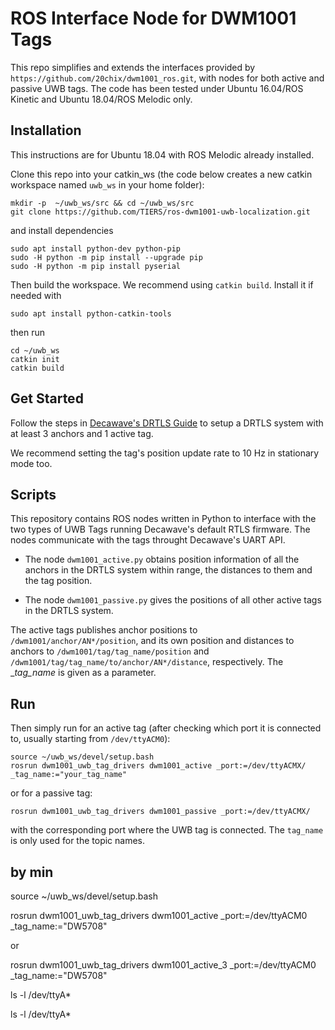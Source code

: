 # ROS Interface Node for DWM1001 Tags

This repo simplifies and extends the interfaces provided by `https://github.com/20chix/dwm1001_ros.git`, with nodes for both active and passive UWB tags. The code has been tested under Ubuntu 16.04/ROS Kinetic and Ubuntu 18.04/ROS Melodic only.

## Installation

This instructions are for Ubuntu 18.04 with ROS Melodic already installed.

Clone this repo into your catkin_ws (the code below creates a new catkin workspace named `uwb_ws` in your home folder):
```
mkdir -p  ~/uwb_ws/src && cd ~/uwb_ws/src
git clone https://github.com/TIERS/ros-dwm1001-uwb-localization.git
```

and install dependencies
```
sudo apt install python-dev python-pip
sudo -H python -m pip install --upgrade pip
sudo -H python -m pip install pyserial
```

Then build the workspace. We recommend using `catkin build`. Install it if needed with
```
sudo apt install python-catkin-tools
```

then run
```
cd ~/uwb_ws
catkin init
catkin build
```

## Get Started

Follow the steps in [Decawave's DRTLS Guide](https://www.decawave.com/wp-content/uploads/2018/08/mdek1001_quick_start_guide.pdf) to setup a DRTLS system with at least 3 anchors and 1 active tag. 

We recommend setting the tag's position update rate to 10 Hz in stationary mode too.

## Scripts

This repository contains ROS nodes written in Python to interface with the two types of UWB Tags running Decawave's default RTLS firmware. The nodes communicate with the tags throught Decawave's UART API.

- The node `dwm1001_active.py` obtains position information of all the anchors in the DRTLS system within range, the distances to them and the tag position. 

- The node `dwm1001_passive.py` gives the positions of all other active tags in the DRTLS system.

The active tags publishes anchor positions to `/dwm1001/anchor/AN*/position`, and its own position and distances to anchors to `/dwm1001/tag/tag_name/position` and `/dwm1001/tag/tag_name/to/anchor/AN*/distance`, respectively. The __tag_name_ is given as a parameter.

## Run

Then simply run for an active tag (after checking which port it is connected to, usually starting from `/dev/ttyACM0`):

```
source ~/uwb_ws/devel/setup.bash
rosrun dwm1001_uwb_tag_drivers dwm1001_active _port:=/dev/ttyACMX/ _tag_name:="your_tag_name"
``` 

or for a passive tag:

```
rosrun dwm1001_uwb_tag_drivers dwm1001_passive _port:=/dev/ttyACMX/
```

with the corresponding port where the UWB tag is connected. The `tag_name` is only used for the topic names.


## by min
source ~/uwb_ws/devel/setup.bash

rosrun dwm1001_uwb_tag_drivers dwm1001_active _port:=/dev/ttyACM0 _tag_name:="DW5708"

or

rosrun dwm1001_uwb_tag_drivers dwm1001_active_3 _port:=/dev/ttyACM0 _tag_name:="DW5708"


ls -l /dev/ttyA*

ls -l /dev/ttyA*
